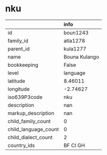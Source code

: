 # nku
|                      | info          |
|:---------------------|:--------------|
| id                   | boun1243      |
| family_id            | atla1278      |
| parent_id            | kula1277      |
| name                 | Bouna Kulango |
| bookkeeping          | False         |
| level                | language      |
| latitude             | 8.46011       |
| longitude            | -2.74627      |
| iso639P3code         | nku           |
| description          | nan           |
| markup_description   | nan           |
| child_family_count   | 0             |
| child_language_count | 0             |
| child_dialect_count  | 2             |
| country_ids          | BF CI GH      |